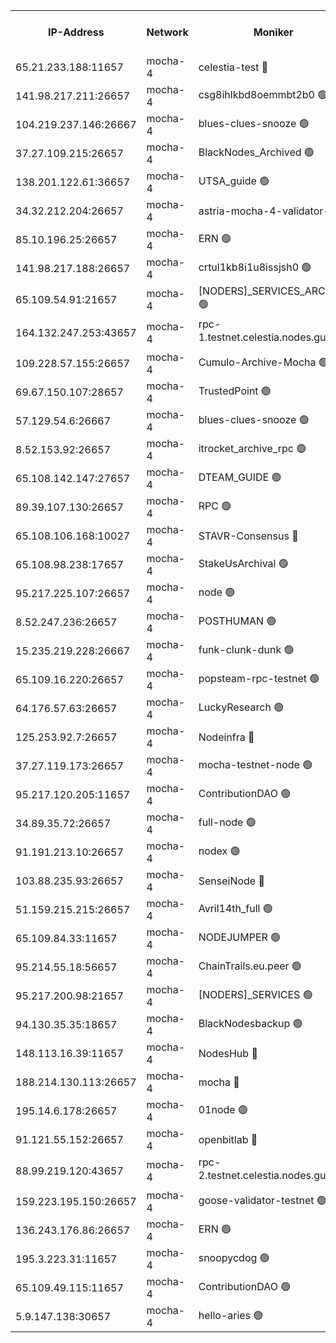 


<table><tr><th>IP-Address</th><th>Network</th><th>Moniker</th><th>Latest Block Height</th><th>Earliest Block Height</th><th>Catching Up</th><th>Tx Index</th><th>Voting Power</th><th>Version</th><th>Scan Time</th></tr><tr><td>65.21.233.188:11657</td><td>mocha-4</td><td>celestia-test 🔴</td><td>4248550</td><td>0</td><td>False</td><td>on</td><td>1000010</td><td>3.2.0-mocha</td><td>2025-01-19T15:13:39.273895948UTC</td></tr><tr><td>141.98.217.211:26657</td><td>mocha-4</td><td>csg8ihlkbd8oemmbt2b0 🟢</td><td>4248519</td><td>1</td><td>False</td><td>on</td><td>0</td><td>3.2.0</td><td>2025-01-19T15:10:58.241505065UTC</td></tr><tr><td>104.219.237.146:26667</td><td>mocha-4</td><td>blues-clues-snooze 🟢</td><td>4248519</td><td>1</td><td>False</td><td>off</td><td>0</td><td>3.2.0-mocha</td><td>2025-01-19T15:10:59.000779914UTC</td></tr><tr><td>37.27.109.215:26657</td><td>mocha-4</td><td>BlackNodes_Archived 🟢</td><td>4248521</td><td>1</td><td>False</td><td>off</td><td>0</td><td>3.2.0</td><td>2025-01-19T15:11:07.519595437UTC</td></tr><tr><td>138.201.122.61:36657</td><td>mocha-4</td><td>UTSA_guide 🟢</td><td>4248522</td><td>1</td><td>False</td><td>on</td><td>0</td><td>3.2.0</td><td>2025-01-19T15:11:11.943834574UTC</td></tr><tr><td>34.32.212.204:26657</td><td>mocha-4</td><td>astria-mocha-4-validator-1 🔴</td><td>4248522</td><td>1</td><td>False</td><td>on</td><td>10509044</td><td>3.1.1</td><td>2025-01-19T15:11:12.257262317UTC</td></tr><tr><td>85.10.196.25:26657</td><td>mocha-4</td><td>ERN 🟢</td><td>4248523</td><td>1</td><td>False</td><td>on</td><td>0</td><td>3.2.0-mocha</td><td>2025-01-19T15:11:21.142993524UTC</td></tr><tr><td>141.98.217.188:26657</td><td>mocha-4</td><td>crtul1kb8i1u8issjsh0 🟢</td><td>4248525</td><td>1</td><td>False</td><td>on</td><td>0</td><td>3.2.0</td><td>2025-01-19T15:11:32.076244368UTC</td></tr><tr><td>65.109.54.91:21657</td><td>mocha-4</td><td>[NODERS]_SERVICES_ARCHIVE 🟢</td><td>4248530</td><td>1</td><td>False</td><td>on</td><td>0</td><td>3.2.0-mocha</td><td>2025-01-19T15:11:53.842149441UTC</td></tr><tr><td>164.132.247.253:43657</td><td>mocha-4</td><td>rpc-1.testnet.celestia.nodes.guru 🟢</td><td>4248532</td><td>1</td><td>False</td><td>on</td><td>0</td><td>3.0.2</td><td>2025-01-19T15:12:06.691953566UTC</td></tr><tr><td>109.228.57.155:26657</td><td>mocha-4</td><td>Cumulo-Archive-Mocha 🟢</td><td>4248537</td><td>1</td><td>False</td><td>on</td><td>0</td><td>3.2.0-mocha</td><td>2025-01-19T15:12:30.442544663UTC</td></tr><tr><td>69.67.150.107:28657</td><td>mocha-4</td><td>TrustedPoint 🟢</td><td>4248538</td><td>1</td><td>False</td><td>on</td><td>0</td><td>3.2.0</td><td>2025-01-19T15:12:33.245094113UTC</td></tr><tr><td>57.129.54.6:26667</td><td>mocha-4</td><td>blues-clues-snooze 🟢</td><td>4248538</td><td>1</td><td>False</td><td>off</td><td>0</td><td>3.2.0-mocha</td><td>2025-01-19T15:12:36.028425664UTC</td></tr><tr><td>8.52.153.92:26657</td><td>mocha-4</td><td>itrocket_archive_rpc 🟢</td><td>4248543</td><td>1</td><td>False</td><td>on</td><td>0</td><td>3.2.0</td><td>2025-01-19T15:13:01.191781858UTC</td></tr><tr><td>65.108.142.147:27657</td><td>mocha-4</td><td>DTEAM_GUIDE 🟢</td><td>4248546</td><td>1</td><td>False</td><td>on</td><td>0</td><td>3.2.0</td><td>2025-01-19T15:13:14.542781811UTC</td></tr><tr><td>89.39.107.130:26657</td><td>mocha-4</td><td>RPC 🟢</td><td>4248546</td><td>1</td><td>False</td><td>on</td><td>0</td><td>3.2.0-mocha</td><td>2025-01-19T15:13:14.904530166UTC</td></tr><tr><td>65.108.106.168:10027</td><td>mocha-4</td><td>STAVR-Consensus 🔴</td><td>4248549</td><td>1</td><td>False</td><td>on</td><td>102504</td><td>3.2.0-mocha</td><td>2025-01-19T15:13:32.349822195UTC</td></tr><tr><td>65.108.98.238:17657</td><td>mocha-4</td><td>StakeUsArchival 🟢</td><td>4248551</td><td>1</td><td>False</td><td>off</td><td>0</td><td>3.2.0</td><td>2025-01-19T15:13:39.977816910UTC</td></tr><tr><td>95.217.225.107:26657</td><td>mocha-4</td><td>node 🟢</td><td>4248552</td><td>1</td><td>False</td><td>on</td><td>0</td><td>3.2.0-mocha</td><td>2025-01-19T15:13:45.723963629UTC</td></tr><tr><td>8.52.247.236:26657</td><td>mocha-4</td><td>POSTHUMAN 🟢</td><td>4248553</td><td>1</td><td>False</td><td>on</td><td>0</td><td>3.2.0</td><td>2025-01-19T15:13:50.735754071UTC</td></tr><tr><td>15.235.219.228:26667</td><td>mocha-4</td><td>funk-clunk-dunk 🟢</td><td>4248555</td><td>1</td><td>False</td><td>off</td><td>0</td><td>3.2.0-mocha</td><td>2025-01-19T15:14:02.426277369UTC</td></tr><tr><td>65.109.16.220:26657</td><td>mocha-4</td><td>popsteam-rpc-testnet 🟢</td><td>4248556</td><td>1</td><td>False</td><td>on</td><td>0</td><td>3.2.0-mocha</td><td>2025-01-19T15:14:09.555752703UTC</td></tr><tr><td>64.176.57.63:26657</td><td>mocha-4</td><td>LuckyResearch 🟢</td><td>4248527</td><td>1582001</td><td>False</td><td>off</td><td>0</td><td>3.2.0</td><td>2025-01-19T15:11:39.124513372UTC</td></tr><tr><td>125.253.92.7:26657</td><td>mocha-4</td><td>Nodeinfra 🔴</td><td>4248527</td><td>2070001</td><td>False</td><td>on</td><td>500001</td><td>3.2.0</td><td>2025-01-19T15:11:37.898444482UTC</td></tr><tr><td>37.27.119.173:26657</td><td>mocha-4</td><td>mocha-testnet-node 🟢</td><td>4248549</td><td>2631379</td><td>False</td><td>on</td><td>0</td><td>3.1.1-mocha</td><td>2025-01-19T15:13:31.962732296UTC</td></tr><tr><td>95.217.120.205:11657</td><td>mocha-4</td><td>ContributionDAO 🟢</td><td>4248552</td><td>2723055</td><td>False</td><td>on</td><td>0</td><td>3.1.1</td><td>2025-01-19T15:13:44.974521685UTC</td></tr><tr><td>34.89.35.72:26657</td><td>mocha-4</td><td>full-node 🟢</td><td>3140052</td><td>2766149</td><td>False</td><td>on</td><td>0</td><td>2.1.2</td><td>2025-01-19T15:13:57.181508870UTC</td></tr><tr><td>91.191.213.10:26657</td><td>mocha-4</td><td>nodex 🟢</td><td>4248532</td><td>2954501</td><td>False</td><td>off</td><td>0</td><td>3.2.0</td><td>2025-01-19T15:12:07.343253178UTC</td></tr><tr><td>103.88.235.93:26657</td><td>mocha-4</td><td>SenseiNode 🔴</td><td>4248538</td><td>2968001</td><td>False</td><td>off</td><td>100007</td><td>3.2.0-mocha</td><td>2025-01-19T15:12:37.187924253UTC</td></tr><tr><td>51.159.215.215:26657</td><td>mocha-4</td><td>Avril14th_full 🟢</td><td>4248544</td><td>3022001</td><td>False</td><td>on</td><td>0</td><td>3.2.0</td><td>2025-01-19T15:13:06.004544981UTC</td></tr><tr><td>65.109.84.33:11657</td><td>mocha-4</td><td>NODEJUMPER 🟢</td><td>4248552</td><td>3214501</td><td>False</td><td>off</td><td>0</td><td>3.0.0-mocha</td><td>2025-01-19T15:13:45.351341863UTC</td></tr><tr><td>95.214.55.18:56657</td><td>mocha-4</td><td>ChainTrails.eu.peer 🟢</td><td>4248522</td><td>3249501</td><td>False</td><td>on</td><td>0</td><td>3.2.0</td><td>2025-01-19T15:11:14.710857729UTC</td></tr><tr><td>95.217.200.98:21657</td><td>mocha-4</td><td>[NODERS]_SERVICES 🟢</td><td>4248519</td><td>3453468</td><td>False</td><td>on</td><td>0</td><td>3.2.0-mocha</td><td>2025-01-19T15:10:57.860104098UTC</td></tr><tr><td>94.130.35.35:18657</td><td>mocha-4</td><td>BlackNodesbackup 🟢</td><td>4248563</td><td>3858501</td><td>False</td><td>on</td><td>0</td><td>3.0.0-mocha</td><td>2025-01-19T15:14:44.370248686UTC</td></tr><tr><td>148.113.16.39:11657</td><td>mocha-4</td><td>NodesHub 🔴</td><td>4248539</td><td>4127605</td><td>False</td><td>on</td><td>107152</td><td>3.2.0</td><td>2025-01-19T15:12:40.090046541UTC</td></tr><tr><td>188.214.130.113:26657</td><td>mocha-4</td><td>mocha 🔴</td><td>4248526</td><td>4163991</td><td>False</td><td>off</td><td>100001</td><td>3.2.0</td><td>2025-01-19T15:11:36.564852991UTC</td></tr><tr><td>195.14.6.178:26657</td><td>mocha-4</td><td>01node 🟢</td><td>4248543</td><td>4176001</td><td>False</td><td>on</td><td>0</td><td>3.2.0</td><td>2025-01-19T15:13:03.637812810UTC</td></tr><tr><td>91.121.55.152:26657</td><td>mocha-4</td><td>openbitlab 🔴</td><td>4248525</td><td>4177001</td><td>False</td><td>off</td><td>501058</td><td>3.1.1</td><td>2025-01-19T15:11:27.598029692UTC</td></tr><tr><td>88.99.219.120:43657</td><td>mocha-4</td><td>rpc-2.testnet.celestia.nodes.guru 🟢</td><td>4248549</td><td>4178037</td><td>False</td><td>on</td><td>0</td><td>3.2.0-mocha</td><td>2025-01-19T15:13:29.526427405UTC</td></tr><tr><td>159.223.195.150:26657</td><td>mocha-4</td><td>goose-validator-testnet 🟢</td><td>4248557</td><td>4180501</td><td>False</td><td>on</td><td>0</td><td>3.2.0</td><td>2025-01-19T15:14:14.821676903UTC</td></tr><tr><td>136.243.176.86:26657</td><td>mocha-4</td><td>ERN 🟢</td><td>4248550</td><td>4190501</td><td>False</td><td>off</td><td>0</td><td>3.2.0-mocha</td><td>2025-01-19T15:13:40.359340595UTC</td></tr><tr><td>195.3.223.31:11657</td><td>mocha-4</td><td>snoopycdog 🟢</td><td>4248558</td><td>4208501</td><td>False</td><td>off</td><td>0</td><td>3.0.2</td><td>2025-01-19T15:14:19.310522909UTC</td></tr><tr><td>65.109.49.115:11657</td><td>mocha-4</td><td>ContributionDAO 🟢</td><td>4248538</td><td>4240578</td><td>False</td><td>off</td><td>0</td><td>3.1.1</td><td>2025-01-19T15:12:33.660837829UTC</td></tr><tr><td>5.9.147.138:30657</td><td>mocha-4</td><td>hello-aries 🟢</td><td>4248535</td><td>4247501</td><td>False</td><td>off</td><td>0</td><td>3.2.0</td><td>2025-01-19T15:12:17.851761384UTC</td></tr></table>